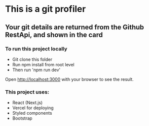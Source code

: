 # This is a git profiler
## Your git details are returned from the Github RestApi, and shown in the card

### To run this project locally

- Git clone this folder
- Run npm install from root level
- Then run 'npm run dev'

Open [http://localhost:3000](http://localhost:3000) with your browser to see the result.

### This project uses:
- React (Next.js)
- Vercel for deploying
- Styled components
- Bootstrap
